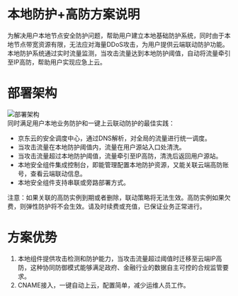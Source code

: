 # 本地防护+高防方案说明

为解决用户本地节点安全防护问题，帮助用户建立本地基础防护系统，同时由于本地节点带宽资源有限，无法应对海量DDoS攻击，为用户提供云端联动防护功能。本地防护系统通过实时流量监测，当攻击流量达到本地防护阈值，自动将流量牵引至IP高防，帮助用户实现应急上云。

# 部署架构
![部署架构](https://github.com/jdcloudcom/cn/blob/edit/image/Advanced%20Anti-DDoS/Best-Practice01.png)<Br/>
同时满足用户本地业务防护和一键上云联动防护的最佳实践：
- 京东云的安全调度中心，通过DNS解析，对全局的流量进行统一调度。
- 当攻击流量在本地防护阈值内，流量在用户源站入口处清洗。
- 当攻击流量超过本地防护阈值，流量牵引至IP高防，清洗后返回用户源站。
- 本地安全组件集成控制台，即能管理配置本地防护资源，又能关联云端高防账号，查看云端联动信息。
- 本地安全组件支持串联或旁路部署方式。

注意：如果关联的高防实例到期或者删除，联动策略将无法生效。高防实例如果欠费，则弹性防护将不会生效。请及时续费或充值，已保证业务正常进行。

# 方案优势
1. 本地组件提供攻击检测和防护能力，当攻击流量超过阈值时迁移至云端IP高防，这种协同防御模式能够满足政府、金融行业的数据自主可控的合规监管要求。
2. CNAME接入，一键自动上云，配置简单，减少运维人员工作。
